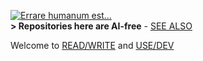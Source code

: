 [![Errare humanum est...](https://github.com/Kyriosity/read-write/blob/main/README+/_rsc/_img/AIfree.jpg)](https://github.com/Kyriosity/read-write/blob/main/README+/pencraft/README+/opuses/freestyle/AI-2020s.md)\
<b>\> Repositories here are AI-free</b> - [SEE ALSO](https://github.com/Kyriosity/read-write/blob/main/README+/pencraft/README+/opuses/freestyle/AI-2020s.md)

Welcome to [READ/WRITE](https://github.com/Kyriosity/read-write) and [USE/DEV](https://github.com/Kyriosity/use-dev)
